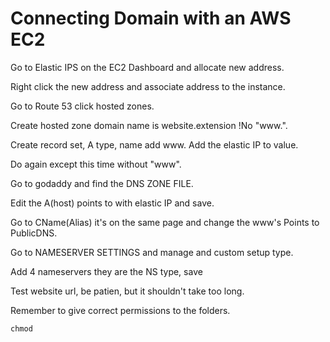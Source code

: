 # Connecting Domain with an AWS EC2

Go to Elastic IPS on the EC2 Dashboard and allocate new address.

Right click the new address and associate address to the instance.

Go to Route 53 click hosted zones.

Create hosted zone domain name is website.extension !No "www.".

Create record set, A type, name add www. Add the elastic IP to value.

Do again except this time without "www".

Go to godaddy and find the DNS ZONE FILE.

Edit the A(host) points to with elastic IP and save.

Go to CName(Alias) it's on the same page and change the www's Points to PublicDNS.

Go to NAMESERVER SETTINGS and manage and custom setup type.

Add 4 nameservers they are the NS type, save

Test website url, be patien, but it shouldn't take too long.

Remember to give correct permissions to the folders.

	chmod


